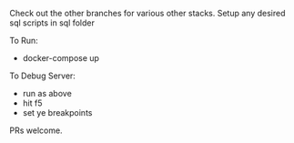 Check out the other branches for various other stacks.
Setup any desired sql scripts in sql folder

To Run:
- docker-compose up


To Debug Server:
- run as above
- hit f5
- set ye breakpoints


PRs welcome.


